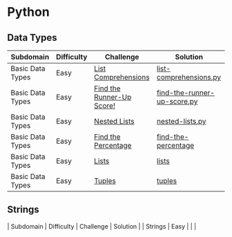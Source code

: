 # Python


## Data Types
| Subdomain |	Difficulty | Challenge	| Solution |
|-----------|------------|------------|----------|
| Basic Data Types | Easy | [List Comprehensions](https://www.hackerrank.com/challenges/list-comprehensions/problem) | [list-comprehensions.py](./Python/list-comprehensions.py) |
| Basic Data Types | Easy | [Find the Runner-Up Score!](https://www.hackerrank.com/challenges/find-second-maximum-number-in-a-list/problem) | [find-the-runner-up-score.py](./Python/find-the-runner-up-score.py)
| Basic Data Types | Easy | [Nested Lists](https://www.hackerrank.com/challenges/nested-list/problem) | [nested-lists.py](./Python/nested-lists.py) |
| Basic Data Types | Easy | [Find the Percentage](https://www.hackerrank.com/challenges/finding-the-percentage/problem) | [find-the-percentage](./Python/find-the-percentage.py) |
| Basic Data Types | Easy | [Lists](https://www.hackerrank.com/challenges/python-lists/problem) | [lists](./Python/lists.py) |
| Basic Data Types | Easy | [Tuples](https://www.hackerrank.com/challenges/python-tuples/problem) | [tuples](./Python/tuples.py) |
## Strings
| Subdomain |	Difficulty | Challenge	| Solution |
| Strings | Easy |  |  | 
